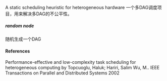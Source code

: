 A static scheduling heuristic for heterogeneous hardware
一个多DAG调度项目，用来解决多DAG的不公平性。

##### random node
随机生成一个DAG

#### References
Performance-effective and low-complexity task scheduling for heterogeneous computing by Topcuoglu, Haluk; Hariri, Salim Wu, M.. IEEE Transactions on Parallel and Distributed Systems 2002


